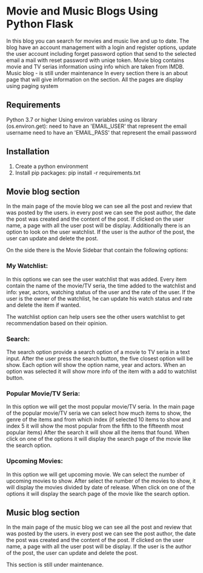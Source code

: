 # Movie and Music Blogs Using Python Flask

In this blog you can search for movies and music live and up to date.
The blog have an account management with a login and register options, update the user account including forget password option that send to the selected email a mail with reset password with uniqe token.
Movie blog contains movie and TV serias information using info which are taken from IMDB.
Music blog - is still under maintenance
In every section there is an about page that will give information on the section.
All the pages are display using paging system
## Requirements
Python 3.7 or higher
Using environ variables using os library (os.environ.get):
	need to have an 'EMAIL_USER' that represent the email username
	need to have an 'EMAIL_PASS' that represent the email password

## Installation

1. Create a python environment
2. Install pip packages:
	pip install -r requirements.txt

## Movie blog section

In the main page of the movie blog we can see all the post and review that was posted by the users. in every post we can see the post author, the date the post was created and the content of the post.
If clicked on the user name, a page with all the user post will be display. Additionally there is an option to look on the user watchlist.
If the user is the author of the post, the user can update and delete the post.

On the side there is the Movie Sidebar that contain the following options:

### My Watchlist:
In this options we can see the user watchlist that was added.
Every item contain the name of the movie/TV seria, the time added to the watchlist and info: year, actors, watching status of the user and the rate of the user.
If the user is the owner of the watchlist, he can update his watch status and rate and delete the item if wanted.

The watchlist option can help users see the other users watchlist to get recommendation based on their opinion.

### Search:
The search option provide a search option of a movie to TV seria in a text input.
After the user press the search button, the five closest option will be show. Each option will show the option name, year and actors.
When an option was selected it will show more info of the item with a add to watchlist button.

### Popular Movie/TV Seria:
In this option we will get the most popular movie/TV seria.
In the main page of the popular movie/TV seria we can select how much items to show, the genre of the items and from which index (if selected 10 items to show and index 5 it will show the most popular from the fifth to the fifteenth most popular items)
After the search it will show all the items that found. When click on one of the options it will display the search page of the movie like the search option.

### Upcoming Movies:
In this option we will get upcoming movie.
We can select the number of upcoming movies to show. After select the number of the movies to show, it will display the movies divided by date of release.
When click on one of the options it will display the search page of the movie like the search option.

## Music blog section

In the main page of the music blog we can see all the post and review that was posted by the users. in every post we can see the post author, the date the post was created and the content of the post.
If clicked on the user name, a page with all the user post will be display.
If the user is the author of the post, the user can update and delete the post.

This section is still under maintenance.